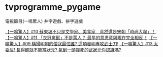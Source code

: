 # tvprogramme_pygame
電視節目(一鳴驚人) 井字遊戲、拼字遊戲

[【一鳴驚人】#10 蘇東坡不只是文學家、美食家　竟然還是宋朝「時尚大咖」！](https://www.youtube.com/watch?v=fNssnF5prjM)
[【一鳴驚人】#11 「衣冠禽獸」不是罵人？ 最早的意思竟與現在完全相反！](https://www.youtube.com/watch?v=gPICu-MNa6U)
[【一鳴驚人】#09 橫掃明朝的倭寇最怕誰? 這項發明專攻武士刀!](https://www.youtube.com/watch?v=KkPwkJTHHdU)
[【一鳴驚人】#13 太委屈! 長得醜就不能當狀元? 氣到一頭撞死的武狀元你認識嗎?](https://www.youtube.com/watch?v=FRQTemG-QuI)
